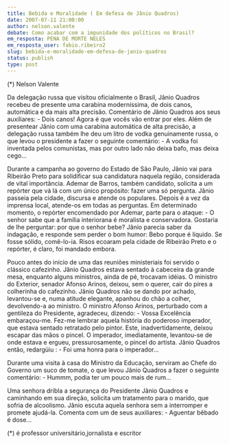 ```yaml
---
title: Bebida e Moralidade ( Em defesa de Jânio Quadros)
date: 2007-07-11 21:00:00
author: nelson.valente
debate: Como acabar com a impunidade dos políticos no Brasil?
em_resposta: PENA DE MORTE NELES
em_resposta_user: fabio.ribeiro2
slug: bebida-e-moralidade-em-defesa-de-janio-quadros
status: publish 
type: post
---
```


(\*) Nelson Valente  

 Da delegação russa que visitou oficialmente o Brasil, Jânio Quadros recebeu de presente uma carabina moderníssima, de dois canos, automática e da mais alta precisão. Comentário de Jânio Quadros aos seus auxiliares: - Dois canos! Agora é que vocês vão entrar por eles. Além de presentear Jânio com uma carabina automática de alta precisão, a delegação russa também lhe deu um litro de vodka genuinamente russa, o que levou o presidente a fazer o seguinte comentário: - A vodka foi inventada pelos comunistas, mas por outro lado não deixa bafo, mas deixa cego...  

  

 Durante a campanha ao governo do Estado de São Paulo, Jânio vai para Ribeirão Preto para solidificar sua candidatura naquela região, considerada de vital importância. Ademar de Barros, também candidato, solicita a um repórter que vá lá com um único propósito: fazer uma só pergunta. Jânio passeia pela cidade, discursa e atende os populares. Depois é a vez da imprensa local, atende-os em todas as perguntas. Em determinado momento, o repórter encomendado por Ademar, parte para o ataque: - O senhor sabe que a família interiorana é moralista e conservadora. Gostaria de lhe perguntar: por que o senhor bebe? Jânio parecia saber da indagação, e responde sem perder o bom humor: Bebo porque é líquido. Se fosse sólido, comê-lo-ia. Risos ecoaram pela cidade de Ribeirão Preto e o repórter, é claro, foi mandado embora.  

  

  

 Pouco antes do início de uma das reuniões ministeriais foi servido o clássico cafezinho. Jânio Quadros estava sentado à cabeceira da grande mesa, enquanto alguns ministros, ainda de pé, trocavam idéias. O ministro do Exterior, senador Afonso Arinos, deixou, sem o querer, cair do pires a colherinha do cafezinho. Jânio Quadros não se dando por achado, levantou-se e, numa atitude elegante, apanhou do chão a colher, devolvendo-a ao ministro. O ministro Afonso Arinos, perturbado com a gentileza do Presidente, agradeceu, dizendo: - Vossa Excelência embaraçou-me. Fez-me lembrar aquela história do poderoso imperador, que estava sentado retratado pelo pintor. Este, inadvertidamente, deixou escapar das mãos o pincel. O imperador, imediatamente, levantou-se de onde estava e ergueu, pressurosamente, o pincel do artista. Jânio Quadros então, redargüiu : - Foi uma honra para o imperador...  

  

  

 Durante uma visita à casa do Ministro da Educação, serviram ao Chefe do Governo um suco de tomate, o que levou Jânio Quadros a fazer o seguinte comentário: - Hummm, podia ter um pouco mais de rum...  

  

 Uma senhora dribla a segurança do Presidente Jânio Quadros e caminhando em sua direção, solicita um tratamento para o marido, que sofria de alcoolismo. Jânio escuta aquela senhora sem a interromper e promete ajudá-la. Comenta com um de seus auxiliares: - Aguentar bêbado é dose...  

  

 (\*) é professor universitário,jornalista e escritor

